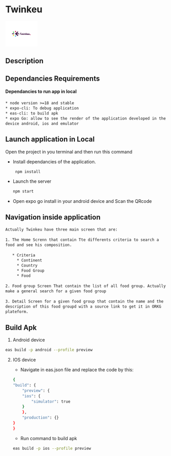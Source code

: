 # Twinkeu 

<img src='assets/logo_home.jpg' height=80 width=100/>

## Description

## Dependancies Requirements

#### Dependancies to run app in local

    * node version >=18 and stable
    * expo-cli: To debug application
    * eas-cli: to build apk 
    * expo Go: allow to see the render of the application developed in the device android, ios and emulator

## Launch application in Local

Open the project in you terminal and then run this command <br>

* Install dependancies of the application.
  
   ```
    npm install
   ```

* Launch the server

    ```bash
    npm start
    ```

* Open expo go install in your android device and Scan the QRcode 
  
## Navigation inside application

    Actually Twinkeu have three main screen that are:

    1. The Home Screnn that contain Tte differents criteria to search a food and see his composition.
      
       * Criteria
         * Continent
         * Country
         * Food Group
         * Food
  
    2. Food group Screen That contain the list of all food group. Actually make a general search for a given food group
   
    3. Detail Screen for a given food group that contain the name and the description of this food groupd with a source link to get it in ORKG plateform.


## Build Apk

1. Android device
   
```bash
eas build -p android --profile preview
```

2. IOS device
   
   * Navigate in eas.json file and replace the code by this:
  
    ```bash
    {
    "build": {
        "preview": {
        "ios": {
            "simulator": true
        }
        },
        "production": {}
    }
    }

    ```

    * Run command to build apk
  
    ```bash
    eas build -p ios --profile preview
    ```